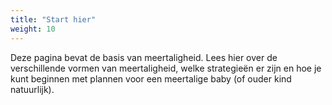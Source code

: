 ```yaml
---
title: "Start hier"
weight: 10
---
```


Deze pagina bevat de basis van meertaligheid. Lees hier over de verschillende vormen van meertaligheid, welke strategieën er zijn en hoe je kunt beginnen met plannen voor een meertalige baby (of ouder kind natuurlijk).
